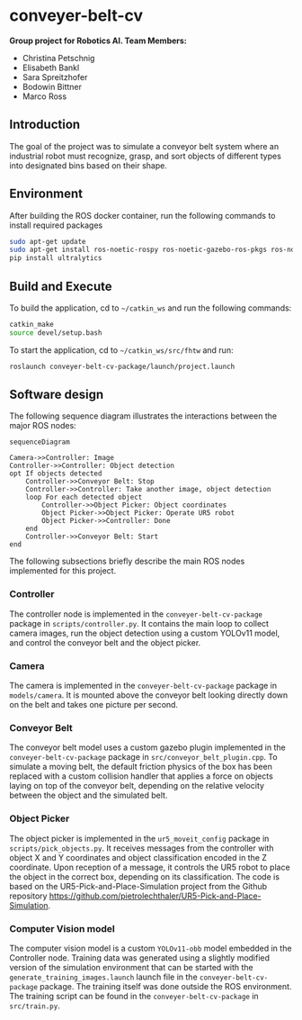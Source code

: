 # conveyer-belt-cv

**Group project for Robotics AI. Team Members:**
- Christina Petschnig
- Elisabeth Bankl
- Sara Spreitzhofer
- Bodowin Bittner
- Marco Ross

## Introduction
The goal of the project was to simulate a conveyor belt system where an industrial robot must recognize, grasp, and sort objects of different types into designated bins based on their shape.

## Environment

After building the ROS docker container, run the following commands to install required packages
```bash
sudo apt-get update
sudo apt-get install ros-noetic-rospy ros-noetic-gazebo-ros-pkgs ros-noetic-gazebo-ros-control ros-noetic-rosgraph-msgs ros-noetic-moveit ros-noetic-tf-conversions
pip install ultralytics
```


## Build and Execute

To build the application, cd to `~/catkin_ws` and run the following commands:
```bash
catkin_make
source devel/setup.bash
```
To start the application, cd to `~/catkin_ws/src/fhtw` and run:
```bash
roslaunch conveyer-belt-cv-package/launch/project.launch 
```

## Software design

The following sequence diagram illustrates the interactions between the major ROS nodes:

```mermaid
sequenceDiagram

Camera->>Controller: Image
Controller->>Controller: Object detection
opt If objects detected
    Controller->>Conveyor Belt: Stop
    Controller->>Controller: Take another image, object detection
    loop For each detected object
        Controller->>Object Picker: Object coordinates
        Object Picker->>Object Picker: Operate UR5 robot
        Object Picker->>Controller: Done
    end
    Controller->>Conveyor Belt: Start
end
```
The following subsections briefly describe the main ROS nodes implemented for this project.

### Controller
The controller node is implemented in the `conveyer-belt-cv-package` package in `scripts/controller.py`. It contains the main loop to collect camera images, run the object detection using a custom YOLOv11 model, and control the conveyor belt and the object picker.

### Camera
The camera is implemented in the `conveyer-belt-cv-package` package in `models/camera`. It is mounted above the conveyor belt looking directly down on the belt and takes one picture per second.

### Conveyor Belt
The conveyor belt model uses a custom gazebo plugin implemented in the `conveyer-belt-cv-package` package in `src/conveyor_belt_plugin.cpp`. To simulate a moving belt, the default friction physics of the box has been replaced with a custom collision handler that applies a force on objects laying on top of the conveyor belt, depending on the relative velocity between the object and the simulated belt.

### Object Picker
The object picker is implemented in the `ur5_moveit_config` package in `scripts/pick_objects.py`. It receives messages from the controller with object X and Y coordinates and object classification encoded in the Z coordinate. Upon reception of a message, it controls the UR5 robot to place the object in the correct box, depending on its classification. The code is based on the UR5-Pick-and-Place-Simulation project from the Github repository https://github.com/pietrolechthaler/UR5-Pick-and-Place-Simulation.

### Computer Vision model
The computer vision model is a custom `YOLOv11-obb` model embedded in the Controller node. Training data was generated using a slightly modified version of the simulation environment that can be started with the `generate_training_images.launch` launch file in the `conveyer-belt-cv-package` package. The training itself was done outside the ROS environment. The training script can be found in the `conveyer-belt-cv-package` in `src/train.py`.
